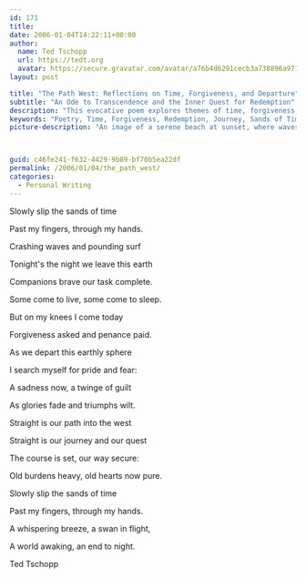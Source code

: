 ```yaml
---
id: 171
title: 
date: 2006-01-04T14:22:11+00:00
author:
  name: Ted Tschopp
  url: https://tedt.org
  avatar: https://secure.gravatar.com/avatar/a76b4d6291cecb3a738896a971bfb903?s=512&d=mp&r=g
layout: post

title: "The Path West: Reflections on Time, Forgiveness, and Departure"
subtitle: "An Ode to Transcendence and the Inner Quest for Redemption"
description: "This evocative poem explores themes of time, forgiveness, and the human quest for redemption. Through imagery of the ocean, sand, and a journey into the west, the poet conveys a sense of longing, reflection, and peaceful acceptance of life's inevitable end."
keywords: "Poetry, Time, Forgiveness, Redemption, Journey, Sands of Time, Reflection, Human Quest, Departure, Earthly Sphere, Triumph, Penance"
picture-description: "An image of a serene beach at sunset, where waves gently lap the shore and sands slip through outstretched fingers. A lone figure stands in contemplation, symbolizing the reflections on time, forgiveness, and life's journey expressed in the poem."



guid: c46fe241-f632-4429-9b89-bf70b5ea22df
permalink: /2006/01/04/the_path_west/
categories:
  - Personal Writing
---
```


Slowly slip the sands of time  

Past my fingers, through my hands.  

Crashing waves and pounding surf  

Tonight's the night we leave this earth




Companions brave our task complete.  

Some come to live, some come to sleep.  

But on my knees I come today

Forgiveness asked and penance paid.




As we depart this earthly sphere  

I search myself for pride and fear:  

A sadness now, a twinge of guilt  

As glories fade and triumphs wilt.




Straight is our path into the west  

Straight is our journey and our quest  

The course is set, our way secure:  

Old burdens heavy, old hearts now pure.




Slowly slip the sands of time  

Past my fingers, through my hands.  

A whispering breeze, a swan in flight,  

A world awaking, an end to night.



Ted Tschopp